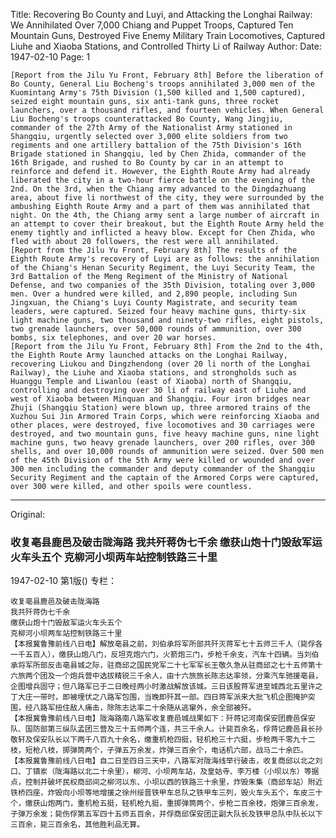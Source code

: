 Title: Recovering Bo County and Luyi, and Attacking the Longhai Railway: We Annihilated Over 7,000 Chiang and Puppet Troops, Captured Ten Mountain Guns, Destroyed Five Enemy Military Train Locomotives, Captured Liuhe and Xiaoba Stations, and Controlled Thirty Li of Railway
Author: 
Date: 1947-02-10
Page: 1

    [Report from the Jilu Yu Front, February 8th] Before the liberation of Bo County, General Liu Bocheng's troops annihilated 3,000 men of the Kuomintang Army's 75th Division (1,500 killed and 1,500 captured), seized eight mountain guns, six anti-tank guns, three rocket launchers, over a thousand rifles, and fourteen vehicles. When General Liu Bocheng's troops counterattacked Bo County, Wang Jingjiu, commander of the 27th Army of the Nationalist Army stationed in Shangqiu, urgently selected over 3,000 elite soldiers from two regiments and one artillery battalion of the 75th Division's 16th Brigade stationed in Shangqiu, led by Chen Zhida, commander of the 16th Brigade, and rushed to Bo County by car in an attempt to reinforce and defend it. However, the Eighth Route Army had already liberated the city in a two-hour fierce battle on the evening of the 2nd. On the 3rd, when the Chiang army advanced to the Dingdazhuang area, about five li northwest of the city, they were surrounded by the ambushing Eighth Route Army and a part of them was annihilated that night. On the 4th, the Chiang army sent a large number of aircraft in an attempt to cover their breakout, but the Eighth Route Army held the enemy tightly and inflicted a heavy blow. Except for Chen Zhida, who fled with about 20 followers, the rest were all annihilated.
    [Report from the Jilu Yu Front, February 8th] The results of the Eighth Route Army's recovery of Luyi are as follows: the annihilation of the Chiang's Henan Security Regiment, the Luyi Security Team, the 3rd Battalion of the Meng Regiment of the Ministry of National Defense, and two companies of the 35th Division, totaling over 3,000 men. Over a hundred were killed, and 2,890 people, including Sun Jingxuan, the Chiang's Luyi County Magistrate, and security team leaders, were captured. Seized four heavy machine guns, thirty-six light machine guns, two thousand and ninety-two rifles, eight pistols, two grenade launchers, over 50,000 rounds of ammunition, over 300 bombs, six telephones, and over 20 war horses.
    [Report from the Jilu Yu Front, February 8th] From the 2nd to the 4th, the Eighth Route Army launched attacks on the Longhai Railway, recovering Liukou and Dingzhendong (over 20 li north of the Longhai Railway), the Liuhe and Xiaoba stations, and strongholds such as Huanggu Temple and Liwanlou (east of Xiaoba) north of Shangqiu, controlling and destroying over 30 li of railway east of Liuhe and west of Xiaoba between Minquan and Shangqiu. Four iron bridges near Zhuji (Shangqiu Station) were blown up, three armored trains of the Xuzhou Sui Jin Armored Train Corps, which were reinforcing Xiaoba and other places, were destroyed, five locomotives and 30 carriages were destroyed, and two mountain guns, five heavy machine guns, nine light machine guns, two heavy grenade launchers, over 200 rifles, over 300 shells, and over 10,000 rounds of ammunition were seized. Over 500 men of the 45th Division of the 5th Army were killed or wounded and over 300 men including the commander and deputy commander of the Shangqiu Security Regiment and the captain of the Armored Corps were captured, over 300 were killed, and other spoils were countless.



<hr /> 

Original: 


### 收复亳县鹿邑及破击陇海路  我共歼蒋伪七千余  缴获山炮十门毁敌军运火车头五个  克柳河小坝两车站控制铁路三十里

1947-02-10
第1版()
专栏：

    收复亳县鹿邑及破击陇海路
    我共歼蒋伪七千余
    缴获山炮十门毁敌军运火车头五个
    克柳河小坝两车站控制铁路三十里
    【本报冀鲁豫前线八日电】解放亳县之前，刘伯承将军所部共歼灭蒋军七十五师三千人（毙俘各一千五百人），缴获山炮八门，反坦克炮六门，火箭炮三门，步枪千余支，汽车十四辆。当刘伯承将军所部反击亳县城之际，驻商邱之国民党军二十七军军长王敬久急从驻商邱之七十五师第十六旅两个团及一个炮兵营中选拔精锐三千余人，由十六旅旅长陈志达率领，分乘汽车驰援亳县，企图增兵固守；但八路军已于二日晚经两小时激战解放该城。三日该股蒋军进至城西北五里许之丁大庄一带时，即被埋伏之八路军包围，当晚即歼其一部。四日蒋军派来大批飞机企图掩护突围，经八路军扭住敌人痛击，除陈志达率二十余随从逃窜外，余全部被歼。
    【本报冀鲁豫前线八日电】陇海路南八路军收复鹿邑城战果如下：歼蒋记河南保安团鹿邑保安队、国防部第三纵队孟团三营及三十五师两个连，共三千余人。计毙百余名，俘蒋记鹿邑县长孙敬轩及保安队长以下两千八百九十余名，缴重机枪四挺，轻机枪三十六挺，步枪两千零九十二枝，短枪八枝，掷弹筒两个，子弹五万余发，炸弹三百余个，电话机六部，战马二十余匹。
    【本报冀鲁豫前线八日电】自二日至四日三天中，八路军对陇海线举行破击，收复商邱以北之刘口、丁镇岽（陇海路以北二十余里），柳河、小坝两车站，及皇姑寺、李万楼（小坝以东）等据点，控制并破坏民权商邱间之柳河以东、小坝以西的铁路三十余里，炸毁朱集（商邱车站）附近铁桥四座，炸毁向小坝等地增援之徐州绥晋铁甲车总队之铁甲车三列，毁火车头五个，车皮三十个，缴获山炮两门，重机枪五挺，轻机枪九挺，重掷弹筒两个，步枪二百余枝，炮弹三百余发，子弹万余发；毙伤俘第五军四十五师五百余，并俘商邱保安团正副大队长及铁甲总队中队长以下三百余，毙三百余名，其他胜利品无算。
